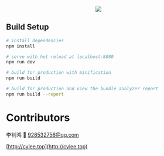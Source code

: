 <p align="center"><img src="http://wx3.sinaimg.cn/large/006ar8zggy1g18fkeqx4bj305k05kmx2.jpg"></p>

## Build Setup

``` bash
# install dependencies
npm install

# serve with hot reload at localhost:8080
npm run dev

# build for production with minification
npm run build

# build for production and view the bundle analyzer report
npm run build --report
```

# Contributors

李钊鸿 📧 928532756@qq.com 

[http://cylee.top](http://cylee.top)
